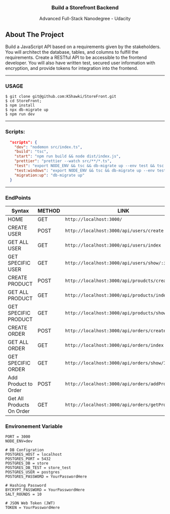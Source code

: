 <h3 align="center">Build a Storefront Backend</h3>
<p align="center">Advanced Full-Stack Nanodegree - Udacity</p>

## About The Project

Build a JavaScript API based on a requirements given by the stakeholders. You will architect the database, tables, and columns to fulfill the requirements. Create a RESTful API to be accessible to the frontend developer. You will also have written test, secured user information with encryption, and provide tokens for integration into the frontend.

<hr />

### USAGE

```shell
$ git clone git@github.com:KShawki/StoreFront.git
$ cd StoreFront;
$ npm install
$ npx db-migrate up
$ npm run dev
```

<hr />

### Scripts:

```JSON
  "scripts": {
    "dev": "nodemon src/index.ts",
    "build": "tsc",
    "start": "npm run build && node dist/index.js",
    "prettier": "prettier --watch src/**/*.ts",
    "test": "export NODE_ENV && tsc && db-migrate up --env test && tsc && jasmine && db-migrate reset",
    "test:windows": "export NODE_ENV && tsc && db-migrate up --env test && tsc && jasmine && db-migrate reset",
    "migration:up": "db-migrate up"
  }
```

<hr />

### EndPoints

| Syntax                    | METHOD | LINK                                            |
| ------------------------- | ------ | ----------------------------------------------- |
| HOME                      | GET    | `http://localhost:3000/`                        |
| CREATE USER               | POST   | `http://localhost:3000/api/users/create`        |
| GET ALL USER              | GET    | `http://localhost:3000/api/users/index`         |
| GET SPECIFIC USER         | GET    | `http://localhost:3000/api/users/show/:id`      |
| CREATE PRODUCT            | POST   | `http://localhost:3000/api/proudcts/create`     |
| GET ALL PRODUCT           | GET    | `http://localhost:3000/api/products/index`      |
| GET SPECIFIC PRODUCT      | GET    | `http://localhost:3000/api/products/show/:id`   |
| CREATE ORDER              | POST   | `http://localhost:3000/api/orders/create`       |
| GET ALL ORDER             | GET    | `http://localhost:3000/api/orders/index`        |
| GET SPECIFIC ORDER        | GET    | `http://localhost:3000/api/orders/show/1`       |
| Add Product to Order      | POST   | `http://localhost:3000/api/orders/addProduct`   |
| Get All Products On Order | GET    | `http://localhost:3000/api/orders/getProduct/1` |

### Environement Variable

```shell
PORT = 3000
NODE_ENV=dev

# DB Configration
POSTGRES_HOST = localhost
POSTGRES_PORT = 5432
POSTGRES_DB = store
POSTGRES_DB_TEST = store_test
POSTGRES_USER = postgres
POSTGRES_PASSWORD = YourPasswordHere

# Hashing Password
BYCRYPT_PASSWORD = YourPasswordHere
SALT_ROUNDS = 10

# JSON Web Token (JWT)
TOKEN = YourPasswordHere
```
